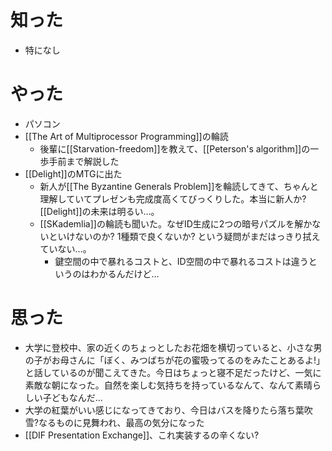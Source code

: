 # 知った
- 特になし

# やった
- パソコン
- [[The Art of Multiprocessor Programming]]の輪読
	- 後輩に[[Starvation-freedom]]を教えて、[[Peterson's algorithm]]の一歩手前まで解説した
- [[Delight]]のMTGに出た
	- 新人が[[The Byzantine Generals Problem]]を輪読してきて、ちゃんと理解していてプレゼンも完成度高くてびっくりした。本当に新人か? [[Delight]]の未来は明るい…。
	- [[SKademlia]]の輪読も聞いた。なぜID生成に2つの暗号パズルを解かないといけないのか? 1種類で良くないか? という疑問がまだはっきり拭えていない…。
		- 鍵空間の中で暴れるコストと、ID空間の中で暴れるコストは違うというのはわかるんだけど…

# 思った
- 大学に登校中、家の近くのちょっとしたお花畑を横切っていると、小さな男の子がお母さんに「ぼく、みつばちが花の蜜吸ってるのをみたことあるよ!」と話しているのが聞こえてきた。今日はちょっと寝不足だったけど、一気に素敵な朝になった。自然を楽しむ気持ちを持っているなんて、なんて素晴らしい子どもなんだ…
- 大学の紅葉がいい感じになってきており、今日はバスを降りたら落ち葉吹雪?なるものに見舞われ、最高の気分になった
- [[DIF Presentation Exchange]]、これ実装するの辛くない?
